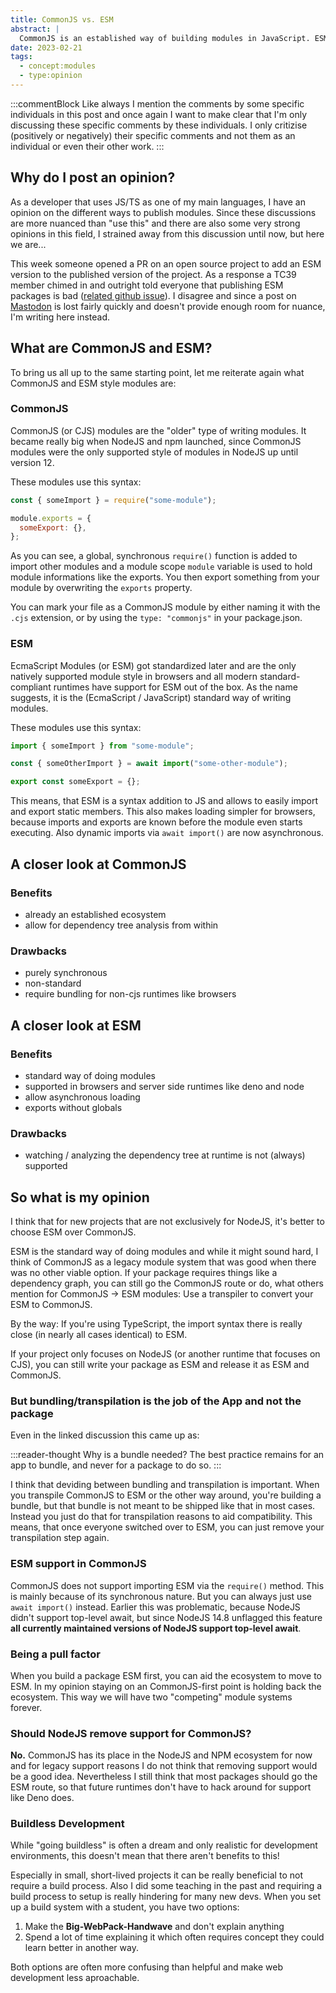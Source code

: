 ```yaml
---
title: CommonJS vs. ESM
abstract: |
  CommonJS is an established way of building modules in JavaScript. ESM on the other hand is a newer standard way of writing modules. Both have their ups and downs and I want to discuss them here.
date: 2023-02-21
tags:
  - concept:modules
  - type:opinion
---
```


:::commentBlock
Like always I mention the comments by some specific individuals in this post and once again I want to make clear that I'm only discussing these specific comments by these individuals. I only critizise (positively or negatively) their specific comments and not them as an individual or even their other work.
:::

## Why do I post an opinion?

As a developer that uses JS/TS as one of my main languages, I have an opinion on the different ways to publish modules. Since these discussions are more nuanced than "use this" and there are also some very strong opinions in this field, I strained away from this discussion until now, but here we are...

This week someone opened a PR on an open source project to add an ESM version to the published version of the project. As a response a TC39 member chimed in and outright told everyone that publishing ESM packages is bad ([related github issue][github-discussion]). I disagree and since a post on [Mastodon][hoeser-social] is lost fairly quickly and doesn't provide enough room for nuance, I'm writing here instead.

## What are CommonJS and ESM?

To bring us all up to the same starting point, let me reiterate again what CommonJS and ESM style modules are:

### CommonJS

CommonJS (or CJS) modules are the "older" type of writing modules. It became really big when NodeJS and npm launched, since CommonJS modules were the only supported style of modules in NodeJS up until version 12.

These modules use this syntax:

```js
const { someImport } = require("some-module");

module.exports = {
  someExport: {},
};
```

As you can see, a global, synchronous `require()` function is added to import other modules and a module scope `module` variable is used to hold module informations like the exports. You then export something from your module by overwriting the `exports` property.

You can mark your file as a CommonJS module by either naming it with the `.cjs` extension, or by using the `type: "commonjs"` in your package.json.

### ESM

EcmaScript Modules (or ESM) got standardized later and are the only natively supported module style in browsers and all modern standard-compliant runtimes have support for ESM out of the box. As the name suggests, it is the (EcmaScript / JavaScript) standard way of writing modules.

These modules use this syntax:

```js
import { someImport } from "some-module";

const { someOtherImport } = await import("some-other-module");

export const someExport = {};
```

This means, that ESM is a syntax addition to JS and allows to easily import and export static members.
This also makes loading simpler for browsers, because imports and exports are known before the module even starts executing. Also dynamic imports via `await import()` are now asynchronous.

## A closer look at CommonJS

### Benefits

- already an established ecosystem
- allow for dependency tree analysis from within

### Drawbacks

- purely synchronous
- non-standard
- require bundling for non-cjs runtimes like browsers

## A closer look at ESM

### Benefits

- standard way of doing modules
- supported in browsers and server side runtimes like deno and node
- allow asynchronous loading
- exports without globals

### Drawbacks

- watching / analyzing the dependency tree at runtime is not (always) supported

## So what is my opinion

I think that for new projects that are not exclusively for NodeJS, it's better to choose ESM over CommonJS.

ESM is the standard way of doing modules and while it might sound hard, I think of CommonJS as a legacy module system that was good when there was no other viable option. If your package requires things like a dependency graph, you can still go the CommonJS route or do, what others mention for CommonJS -> ESM modules: Use a transpiler to convert your ESM to CommonJS.

By the way: If you're using TypeScript, the import syntax there is really close (in nearly all cases identical) to ESM.

If your project only focuses on NodeJS (or another runtime that focuses on CJS), you can still write your package as ESM and release it as ESM and CommonJS.

### But bundling/transpilation is the job of the App and not the package

Even in the linked discussion this came up as:

:::reader-thought
Why is a bundle needed? The best practice remains for an app to bundle, and never for a package to do so.
:::

I think that deviding between bundling and transpilation is important. When you transpile CommonJS to ESM or the other way around, you're building a bundle, but that bundle is not meant to be shipped like that in most cases. Instead you just do that for transpilation reasons to aid compatibility. This means, that once everyone switched over to ESM, you can just remove your transpilation step again.

### ESM support in CommonJS

CommonJS does not support importing ESM via the `require()` method. This is mainly because of its synchronous nature. But you can always just use `await import()` instead. Earlier this was problematic, because NodeJS didn't support top-level await, but since NodeJS 14.8 unflagged this feature **all currently maintained versions of NodeJS support top-level await**.

### Being a pull factor

When you build a package ESM first, you can aid the ecosystem to move to ESM. In my opinion staying on an CommonJS-first point is holding back the ecosystem. This way we will have two "competing" module systems forever.

### Should NodeJS remove support for CommonJS?

**No.** CommonJS has its place in the NodeJS and NPM ecosystem for now and for legacy support reasons I do not think that removing support would be a good idea. Nevertheless I still think that most packages should go the ESM route, so that future runtimes don't have to hack around for support like Deno does.

### Buildless Development

While "going buildless" is often a dream and only realistic for development environments, this doesn't mean that there aren't benefits to this!

Especially in small, short-lived projects it can be really beneficial to not require a build process.
Also I did some teaching in the past and requiring a build process to setup is really hindering for many new devs. When you set up a build system with a student, you have two options:

1. Make the **Big-WebPack-Handwave** and don't explain anything
2. Spend a lot of time explaining it which often requires concept they could learn better in another way.

Both options are often more confusing than helpful and make web development less aproachable.

[github-discussion]: https://github.com/A11yance/aria-query/issues/48
[hoeser-social]: https://social.hoeser.dev/@raphael
